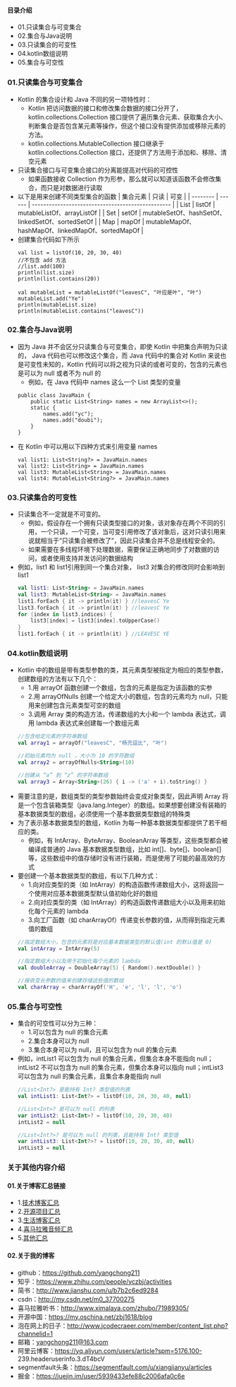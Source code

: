 #### 目录介绍
- 01.只读集合与可变集合
- 02.集合与Java说明
- 03.只读集合的可变性
- 04.kotlin数组说明
- 05.集合与可空性





### 01.只读集合与可变集合
- Kotlin 的集合设计和 Java 不同的另一项特性时：
    - Kotlin 把访问数据的接口和修改集合数据的接口分开了，kotlin.collections.Collection 接口提供了遍历集合元素、获取集合大小、判断集合是否包含某元素等操作，但这个接口没有提供添加或移除元素的方法。
    - kotlin.collections.MutableCollection 接口继承于 kotlin.collections.Collection 接口，还提供了方法用于添加和、移除、清空元素
- 只读集合接口与可变集合接口的分离能提高对代码的可控性
    - 如果函数接收 Collection 作为形参，那么就可以知道该函数不会修改集合，而只是对数据进行读取
- 以下是用来创建不同类型集合的函数
    | 集合元素 | 只读   | 可变                                              |
    | -------- | ------ | ------------------------------------------------- |
    | List     | listOf | mutableListOf、arrayListOf                        |
    | Set      | setOf  | mutableSetOf、hashSetOf、linkedSetOf、sortedSetOf |
    | Map      | mapOf  | mutableMapOf、hashMapOf、linkedMapOf、sortedMapOf |
- 创建集合代码如下所示
    ```
    val list = listOf(10, 20, 30, 40)
    //不包含 add 方法
    //list.add(100)
    println(list.size)
    println(list.contains(20))
    
    val mutableList = mutableListOf("leavesC", "叶应是叶", "叶")
    mutableList.add("Ye")
    println(mutableList.size)
    println(mutableList.contains("leavesC"))
    ```



### 02.集合与Java说明
- 因为 Java 并不会区分只读集合与可变集合，即使 Kotlin 中把集合声明为只读的， Java 代码也可以修改这个集合，而 Java 代码中的集合对 Kotlin 来说也是可变性未知的，Kotlin 代码可以将之视为只读的或者可变的，包含的元素也是可以为 null 或者不为 null 的
    - 例如，在 Java 代码中 names 这么一个 List<String> 类型的变量
    ```
    public class JavaMain {
        public static List<String> names = new ArrayList<>();
        static {
            names.add("yc");
            names.add("doubi");
        }
    }
    ```
- 在 Kotlin 中可以用以下四种方式来引用变量 names 
    ```
    val list1: List<String?> = JavaMain.names
    val list2: List<String> = JavaMain.names
    val list3: MutableList<String> = JavaMain.names
    val list4: MutableList<String?> = JavaMain.names
    ```



### 03.只读集合的可变性
- 只读集合不一定就是不可变的。
    - 例如，假设存在一个拥有只读类型接口的对象，该对象存在两个不同的引用，一个只读，一个可变，当可变引用修改了该对象后，这对只读引用来说就相当于“只读集合被修改了”，因此只读集合并不总是线程安全的。
    - 如果需要在多线程环境下处理数据，需要保证正确地同步了对数据的访问，或者使用支持并发访问的数据结构
- 例如，list1 和 list1引用到同一个集合对象， list3 对集合的修改同时会影响到 list1
    ``` kotlin
    val list1: List<String> = JavaMain.names
    val list3: MutableList<String> = JavaMain.names
    list1.forEach { it -> println(it) } //leavesC Ye
    list3.forEach { it -> println(it) } //leavesC Ye
    for (index in list3.indices) {
        list3[index] = list3[index].toUpperCase()
    }
    list1.forEach { it -> println(it) } //LEAVESC YE
    ```


### 04.kotlin数组说明
- Kotlin 中的数组是带有类型参数的类，其元素类型被指定为相应的类型参数，创建数组的方法有以下几个：
    - 1.用 arrayOf 函数创建一个数组，包含的元素是指定为该函数的实参
    - 2.用 arrayOfNulls 创建一个给定大小的数组，包含的元素均为 null，只能用来创建包含元素类型可空的数组
    - 3.调用 Array 类的构造方法，传递数组的大小和一个 lambda 表达式，调用 lambda 表达式来创建每一个数组元素
    ``` kotlin
    //包含给定元素的字符串数组
    val array1 = arrayOf("leavesC", "杨充逗比", "叶")
    
    //初始元素均为 null ，大小为 10 的字符数组
    val array2 = arrayOfNulls<String>(10)
    
    //创建从 “a” 到 “z” 的字符串数组
    val array3 = Array<String>(26) { i -> ('a' + i).toString() }
    ```
- 需要注意的是，数组类型的类型参数始终会变成对象类型，因此声明 Array<Int> 将是一个包含装箱类型（java.lang.Integer）的数组。如果想要创建没有装箱的基本数据类型的数组，必须使用一个基本数据类型数组的特殊类
- 为了表示基本数据类型的数组，Kotlin 为每一种基本数据类型都提供了若干相应的类。
    - 例如，有 IntArray、ByteArray、BooleanArray 等类型，这些类型都会被编译成普通的 Java 基本数据类型数组，比如 int[]、byte[]、boolean[] 等，这些数组中的值存储时没有进行装箱，而是使用了可能的最高效的方式
- 要创建一个基本数据类型的数组，有以下几种方式：
    - 1.向对应类型的类（如 IntArray）的构造函数传递数组大小，这将返回一个使用对应基本数据类型默认值初始化好的数组
    - 2.向对应类型的类（如 IntArray）的构造函数传递数组大小以及用来初始化每个元素的 lambda
    - 3.向工厂函数（如 charArrayOf）传递变长参数的值，从而得到指定元素值的数组
    ``` kotlin
    //指定数组大小，包含的元素将是对应基本数据类型的默认值(int 的默认值是 0)
    val intArray = IntArray(5)
    
    //指定数组大小以及用于初始化每个元素的 lambda
    val doubleArray = DoubleArray(5) { Random().nextDouble() }
    
    //接收变长参数的值来创建存储这些值的数组
    val charArray = charArrayOf('H', 'e', 'l', 'l', 'o')
    ```


### 05.集合与可空性
- 集合的可空性可以分为三种：
    - 1.可以包含为 null 的集合元素
    - 2.集合本身可以为 null
    - 3.集合本身可以为 null，且可以包含为 null 的集合元素
- 例如，intList1 可以包含为 null 的集合元素，但集合本身不能指向 null；intList2 不可以包含为 null 的集合元素，但集合本身可以指向 null；intList3 可以包含为 null 的集合元素，且集合本身能指向 null
    ``` kotlin
    //List<Int?> 是能持有 Int? 类型值的列表
    val intList1: List<Int?> = listOf(10, 20, 30, 40, null)
    
    //List<Int>? 是可以为 null 的列表
    var intList2: List<Int>? = listOf(10, 20, 30, 40)
    intList2 = null
    
    //List<Int?>? 是可以为 null 的列表，且能持有 Int? 类型值
    var intList3: List<Int?>? = listOf(10, 20, 30, 40, null)
    intList3 = null
    ```







### 关于其他内容介绍
#### 01.关于博客汇总链接
- 1.[技术博客汇总](https://www.jianshu.com/p/614cb839182c)
- 2.[开源项目汇总](https://blog.csdn.net/m0_37700275/article/details/80863574)
- 3.[生活博客汇总](https://blog.csdn.net/m0_37700275/article/details/79832978)
- 4.[喜马拉雅音频汇总](https://www.jianshu.com/p/f665de16d1eb)
- 5.[其他汇总](https://www.jianshu.com/p/53017c3fc75d)



#### 02.关于我的博客
- github：https://github.com/yangchong211
- 知乎：https://www.zhihu.com/people/yczbj/activities
- 简书：http://www.jianshu.com/u/b7b2c6ed9284
- csdn：http://my.csdn.net/m0_37700275
- 喜马拉雅听书：http://www.ximalaya.com/zhubo/71989305/
- 开源中国：https://my.oschina.net/zbj1618/blog
- 泡在网上的日子：http://www.jcodecraeer.com/member/content_list.php?channelid=1
- 邮箱：yangchong211@163.com
- 阿里云博客：https://yq.aliyun.com/users/article?spm=5176.100- 239.headeruserinfo.3.dT4bcV
- segmentfault头条：https://segmentfault.com/u/xiangjianyu/articles
- 掘金：https://juejin.im/user/5939433efe88c2006afa0c6e





